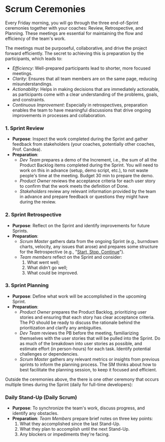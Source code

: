 # Scrum Ceremonies

Every Friday morning, you will go through the three end-of-Sprint ceremonies together with your coaches: Review, Retrospective, and Planning.
These meetings are essential for maintaining the flow and efficiency of the team's work. 

The meetings must be purposeful, collaborative, and drive the project forward efficiently.
The secret to achieving this is preparation by the participants, which leads to:

- *Efficiency*: Well-prepared participants lead to shorter, more focused meetings.
- *Clarity*: Ensures that all team members are on the same page, reducing misunderstandings.
- *Actionability*: Helps in making decisions that are immediately actionable, as participants come with a clear understanding of the problems, goals, and constraints.
- *Continuous Improvement*: Especially in retrospectives, preparation enables the team to have meaningful discussions that drive ongoing improvements in processes and collaboration.

### 1. **Sprint Review**
   - **Purpose**: Inspect the work completed during the Sprint and gather feedback from stakeholders (your coaches, potentially other coaches, Prof. Candea).
   - **Preparation**:
     - _Dev Team_ prepares a demo of the Increment, i.e., the sum of all the Product Backlog items completed during the Sprint. You will need to work on this in advance (setup, demo script, etc.), to not waste people's time at the meeting. Budget 30 min to prepare the demo.
     - _Product Owner_ reviews the acceptance criteria for each user story to confirm that the work meets the definition of Done. 
     - _Stakeholders_ review any relevant information provided by the team in advance and prepare feedback or questions they might have during the review.

### 2. **Sprint Retrospective**
   - **Purpose**: Reflect on the Sprint and identify improvements for future Sprints.
   - **Preparation**:
     - _Scrum Master_ gathers data from the ongoing Sprint (e.g., burndown charts, velocity, any issues that arose) and prepares some structure for the Retrospective (e.g., "[Start, Stop, Continue](https://miro.com/templates/start-stop-continue/)").
     - _Team members_ reflect on the Sprint and consider:
       1. What went well;
       2. What didn’t go well;
       3. What could be improved.


### 3. **Sprint Planning**
   - **Purpose**: Define what work will be accomplished in the upcoming Sprint.
   - **Preparation**:
     - _Product Owner_ prepares the Product Backlog, prioritizing user stories and ensuring that each story has clear acceptance criteria. The PO should be ready to discuss the rationale behind the prioritization and clarify any ambiguities.
     - _Dev Team_ reviews the PB before the meeting, familiarizing themselves with the user stories that will be pulled into the Sprint. Do as much of the breakdown into user stories as possible, and estimate effort (in person-hours) for each task.  Identify potential challenges or dependencies.
     - _Scrum Master_ gathers any relevant metrics or insights from previous sprints to inform the planning process. The SM thinks about how to best facilitate the planning session, to keep it focused and efficient.

Outside the ceremonies above, the there is one other ceremony that occurs multiple times during the Sprint (daily for full-time developers):

### **Daily Stand-Up (Daily Scrum)**
   - **Purpose**: To synchronize the team's work, discuss progress, and identify any obstacles.
   - **Preparation**: _Team Members_ prepare brief notes on three key points:
       1. What they accomplished since the last Stand-Up.
       2. What they plan to accomplish until the next Stand-Up.
       3. Any blockers or impediments they're facing.
